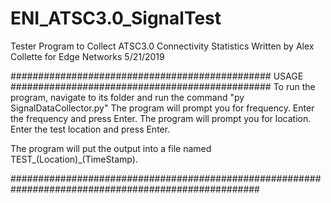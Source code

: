 # ENI_ATSC3.0_SignalTest
Tester Program to Collect ATSC3.0 Connectivity Statistics
Written by Alex Collette for Edge Networks
5/21/2019


############################################### USAGE ###############################################
To run the program, navigate to its folder and run the command "py SignalDataCollector.py"
The program will prompt you for frequency. Enter the frequency and press Enter.
The program will prompt you for location. Enter the test location and press Enter.

The program will put the output into a file named TEST_(Location)_(TimeStamp).

#####################################################################################################

